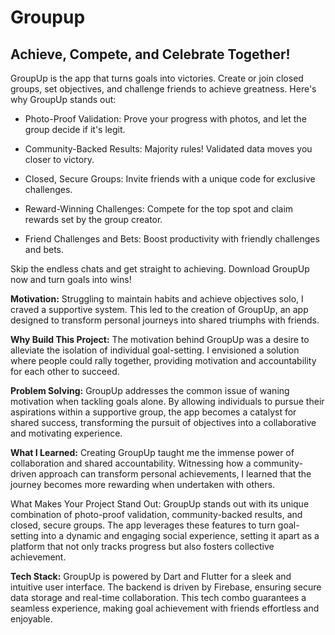 # Groupup

## Achieve, Compete, and Celebrate Together!

GroupUp is the app that turns goals into victories. Create or join closed groups, set objectives, and challenge friends to achieve greatness. Here's why GroupUp stands out:    

- Photo-Proof Validation: Prove your progress with photos, and let the group decide if it's legit.

- Community-Backed Results: Majority rules! Validated data moves you closer to victory.

- Closed, Secure Groups: Invite friends with a unique code for exclusive challenges.

- Reward-Winning Challenges: Compete for the top spot and claim rewards set by the group creator.

- Friend Challenges and Bets: Boost productivity with friendly challenges and bets.

Skip the endless chats and get straight to achieving. Download GroupUp now and turn goals into wins!

**Motivation:**
Struggling to maintain habits and achieve objectives solo, I craved a supportive system. This led to the creation of GroupUp, an app designed to transform personal journeys into shared triumphs with friends.

**Why Build This Project:**
The motivation behind GroupUp was a desire to alleviate the isolation of individual goal-setting. I envisioned a solution where people could rally together, providing motivation and accountability for each other to succeed.

**Problem Solving:**
GroupUp addresses the common issue of waning motivation when tackling goals alone. By allowing individuals to pursue their aspirations within a supportive group, the app becomes a catalyst for shared success, transforming the pursuit of objectives into a collaborative and motivating experience.

**What I Learned:**
Creating GroupUp taught me the immense power of collaboration and shared accountability. Witnessing how a community-driven approach can transform personal achievements, I learned that the journey becomes more rewarding when undertaken with others.

What Makes Your Project Stand Out:
GroupUp stands out with its unique combination of photo-proof validation, community-backed results, and closed, secure groups. The app leverages these features to turn goal-setting into a dynamic and engaging social experience, setting it apart as a platform that not only tracks progress but also fosters collective achievement.

**Tech Stack:**
GroupUp is powered by Dart and Flutter for a sleek and intuitive user interface. The backend is driven by Firebase, ensuring secure data storage and real-time collaboration. This tech combo guarantees a seamless experience, making goal achievement with friends effortless and enjoyable.
